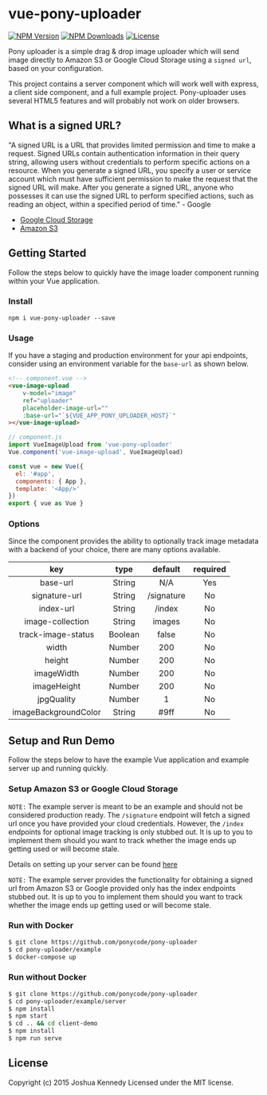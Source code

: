 
# vue-pony-uploader

<p align="left">
    <a href="https://www.npmjs.com/package/vue-pony-uploader"><img src="https://img.shields.io/npm/v/vue-pony-uploader.svg" alt="NPM Version"></a>
    <a href="https://www.npmjs.com/package/vue-pony-uploader"><img src="https://img.shields.io/npm/dm/vue-pony-uploader.svg" alt="NPM Downloads"></a>
    <a href="http://opensource.org/licenses/MIT"><img src="https://img.shields.io/badge/license-MIT-blue.svg" alt="License"></a>
</p>

Pony uploader is a simple drag & drop image uploader which will send image directly to Amazon S3 or Google Cloud Storage using a `signed url`, based on your configuration. 

This project contains a server component which will work well with express, a client side component, and a full example project. Pony-uploader uses several HTML5 features and will probably not work on older browsers.

## What is a signed URL?
"A signed URL is a URL that provides limited permission and time to make a request. Signed URLs contain authentication information in their query string, allowing users without credentials to perform specific actions on a resource. When you generate a signed URL, you specify a user or service account which must have sufficient permission to make the request that the signed URL will make. After you generate a signed URL, anyone who possesses it can use the signed URL to perform specified actions, such as reading an object, within a specified period of time." - Google

- <a href="https://cloud.google.com/storage/docs/access-control/signed-urls">Google Cloud Storage</a>
- <a href="https://docs.aws.amazon.com/AmazonCloudFront/latest/DeveloperGuide/private-content-signed-urls.html">Amazon S3</a>


## Getting Started
Follow the steps below to quickly have the image loader component running within your Vue application.

### Install
`npm i vue-pony-uploader --save`

### Usage
If you have a staging and production environment for your api endpoints, consider using an environment variable for the `base-url` as shown below.

```html
<!-- component.vue -->
<vue-image-upload
	v-model="image"
	ref="uploader"
	placeholder-image-url=""
	:base-url="`${VUE_APP_PONY_UPLOADER_HOST}`"
></vue-image-upload>
```

```js
// component.js
import VueImageUpload from 'vue-pony-uploader'
Vue.component('vue-image-upload', VueImageUpload)

const vue = new Vue({
  el: '#app',
  components: { App },
  template: '<App/>'
})
export { vue as Vue }
```

### Options
Since the component provides the ability to optionally track image metadata with a backend of your choice, there are many options available.

|          key         |   type  |    default   | required |
|:--------------------:|:-------:|:------------:|:--------:|
|       base-url       |  String |      N/A     |    Yes   |
|    signature-url     |  String |  /signature  |    No    |
|       index-url      |  String |    /index    |    No    |
|   image-collection   |  String |    images    |    No    |
|  track-image-status  | Boolean |     false    |    No    |
|         width        |  Number |      200     |    No    |
|        height        |  Number |      200     |    No    |
|      imageWidth      |  Number |      200     |    No    |
|      imageHeight     |  Number |      200     |    No    |
|      jpgQuality      |  Number |       1      |    No    |
| imageBackgroundColor |  String |     #9ff     |    No    |


## Setup and Run Demo
Follow the steps below to have the example Vue application and example server up and running quickly.

### Setup Amazon S3 or Google Cloud Storage
`NOTE:` The example server is meant to be an example and should not be considered production ready. The `/signature` endpoint will fetch a signed url once you have provided your cloud credentials. However, the `/index` endpoints for optional image tracking is only stubbed out. It is up to you to implement them should you want to track whether the image ends up getting used or will become stale.

Details on setting up your server can be found <a href="./example/server/readme.md">here</a>

`NOTE:` The example server provides the functionality for obtaining a signed url from Amazon S3 or Google  provided only has the index endpoints stubbed out. It is up to you to implement them should you want to track whether the image ends up getting used or will become stale.

### Run with Docker
```bash
$ git clone https://github.com/ponycode/pony-uploader
$ cd pony-uploader/example
$ docker-compose up
```

### Run without Docker
```bash
$ git clone https://github.com/ponycode/pony-uploader
$ cd pony-uploader/example/server
$ npm install
$ npm start
$ cd .. && cd client-demo
$ npm install
$ npm run serve 
```



## License
Copyright (c) 2015 Joshua Kennedy
Licensed under the MIT license.
